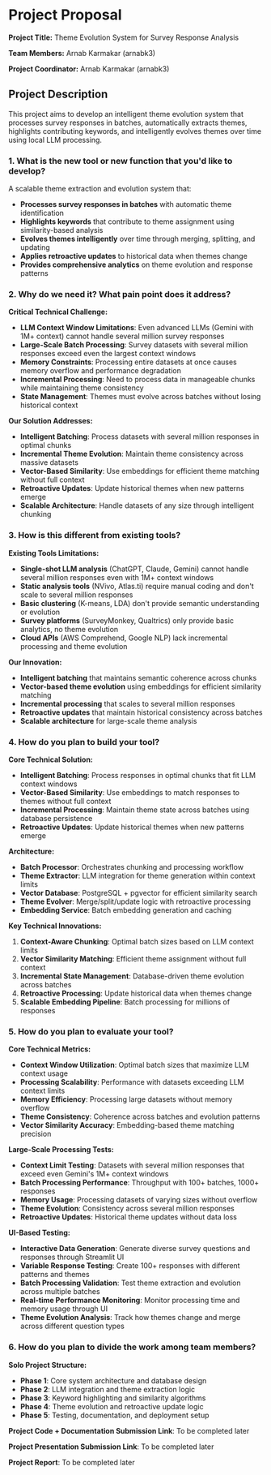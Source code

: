 # Project Proposal

**Project Title:** Theme Evolution System for Survey Response Analysis

**Team Members:** Arnab Karmakar (arnabk3)

**Project Coordinator:** Arnab Karmakar (arnabk3)

## Project Description

This project aims to develop an intelligent theme evolution system that processes survey responses in batches, automatically extracts themes, highlights contributing keywords, and intelligently evolves themes over time using local LLM processing.

### 1. What is the new tool or new function that you'd like to develop?

A scalable theme extraction and evolution system that:
- **Processes survey responses in batches** with automatic theme identification
- **Highlights keywords** that contribute to theme assignment using similarity-based analysis
- **Evolves themes intelligently** over time through merging, splitting, and updating
- **Applies retroactive updates** to historical data when themes change
- **Provides comprehensive analytics** on theme evolution and response patterns

### 2. Why do we need it? What pain point does it address?

**Critical Technical Challenge:**
- **LLM Context Window Limitations**: Even advanced LLMs (Gemini with 1M+ context) cannot handle several million survey responses
- **Large-Scale Batch Processing**: Survey datasets with several million responses exceed even the largest context windows
- **Memory Constraints**: Processing entire datasets at once causes memory overflow and performance degradation
- **Incremental Processing**: Need to process data in manageable chunks while maintaining theme consistency
- **State Management**: Themes must evolve across batches without losing historical context

**Our Solution Addresses:**
- **Intelligent Batching**: Process datasets with several million responses in optimal chunks
- **Incremental Theme Evolution**: Maintain theme consistency across massive datasets
- **Vector-Based Similarity**: Use embeddings for efficient theme matching without full context
- **Retroactive Updates**: Update historical themes when new patterns emerge
- **Scalable Architecture**: Handle datasets of any size through intelligent chunking

### 3. How is this different from existing tools?

**Existing Tools Limitations:**
- **Single-shot LLM analysis** (ChatGPT, Claude, Gemini) cannot handle several million responses even with 1M+ context windows
- **Static analysis tools** (NVivo, Atlas.ti) require manual coding and don't scale to several million responses
- **Basic clustering** (K-means, LDA) don't provide semantic understanding or evolution
- **Survey platforms** (SurveyMonkey, Qualtrics) only provide basic analytics, no theme evolution
- **Cloud APIs** (AWS Comprehend, Google NLP) lack incremental processing and theme evolution

**Our Innovation:**
- **Intelligent batching** that maintains semantic coherence across chunks
- **Vector-based theme evolution** using embeddings for efficient similarity matching
- **Incremental processing** that scales to several million responses
- **Retroactive updates** that maintain historical consistency across batches
- **Scalable architecture** for large-scale theme analysis

### 4. How do you plan to build your tool?

**Core Technical Solution:**
- **Intelligent Batching**: Process responses in optimal chunks that fit LLM context windows
- **Vector-Based Similarity**: Use embeddings to match responses to themes without full context
- **Incremental Processing**: Maintain theme state across batches using database persistence
- **Retroactive Updates**: Update historical themes when new patterns emerge

**Architecture:**
- **Batch Processor**: Orchestrates chunking and processing workflow
- **Theme Extractor**: LLM integration for theme generation within context limits
- **Vector Database**: PostgreSQL + pgvector for efficient similarity search
- **Theme Evolver**: Merge/split/update logic with retroactive processing
- **Embedding Service**: Batch embedding generation and caching

**Key Technical Innovations:**
1. **Context-Aware Chunking**: Optimal batch sizes based on LLM context limits
2. **Vector Similarity Matching**: Efficient theme assignment without full context
3. **Incremental State Management**: Database-driven theme evolution across batches
4. **Retroactive Processing**: Update historical data when themes change
5. **Scalable Embedding Pipeline**: Batch processing for millions of responses

### 5. How do you plan to evaluate your tool?

**Core Technical Metrics:**
- **Context Window Utilization**: Optimal batch sizes that maximize LLM context usage
- **Processing Scalability**: Performance with datasets exceeding LLM context limits
- **Memory Efficiency**: Processing large datasets without memory overflow
- **Theme Consistency**: Coherence across batches and evolution patterns
- **Vector Similarity Accuracy**: Embedding-based theme matching precision

**Large-Scale Processing Tests:**
- **Context Limit Testing**: Datasets with several million responses that exceed even Gemini's 1M+ context windows
- **Batch Processing Performance**: Throughput with 100+ batches, 1000+ responses
- **Memory Usage**: Processing datasets of varying sizes without overflow
- **Theme Evolution**: Consistency across several million responses
- **Retroactive Updates**: Historical theme updates without data loss

**UI-Based Testing:**
- **Interactive Data Generation**: Generate diverse survey questions and responses through Streamlit UI
- **Variable Response Testing**: Create 100+ responses with different patterns and themes
- **Batch Processing Validation**: Test theme extraction and evolution across multiple batches
- **Real-time Performance Monitoring**: Monitor processing time and memory usage through UI
- **Theme Evolution Analysis**: Track how themes change and merge across different question types

### 6. How do you plan to divide the work among team members?

**Solo Project Structure:**
- **Phase 1**: Core system architecture and database design
- **Phase 2**: LLM integration and theme extraction logic
- **Phase 3**: Keyword highlighting and similarity algorithms
- **Phase 4**: Theme evolution and retroactive update logic
- **Phase 5**: Testing, documentation, and deployment setup

**Project Code + Documentation Submission Link**: To be completed later

**Project Presentation Submission Link**: To be completed later

**Project Report**: To be completed later
